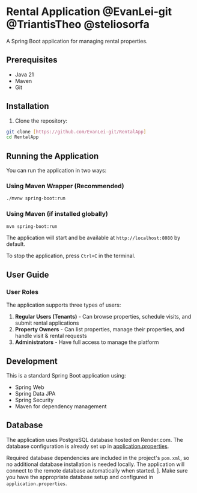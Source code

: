 # Rental Application @EvanLei-git @TriantisTheo @steliosorfa

A Spring Boot application for managing rental properties.

## Prerequisites

- Java 21
- Maven
- Git

## Installation

1. Clone the repository:
```bash
git clone [https://github.com/EvanLei-git/RentalApp]
cd RentalApp
```

## Running the Application

You can run the application in two ways:

### Using Maven Wrapper (Recommended)

```bash
./mvnw spring-boot:run
```

### Using Maven (if installed globally)

```bash
mvn spring-boot:run
```

The application will start and be available at `http://localhost:8080` by default.

To stop the application, press `Ctrl+C` in the terminal.

## User Guide

### User Roles

The application supports three types of users:
1. **Regular Users (Tenants)** - Can browse properties, schedule visits, and submit rental applications
2. **Property Owners** - Can list properties, manage their properties, and handle visit & rental requests
3. **Administrators** - Have full access to manage the platform


## Development

This is a standard Spring Boot application using:
- Spring Web
- Spring Data JPA
- Spring Security
- Maven for dependency management

## Database

The application uses PostgreSQL database hosted on Render.com. The database configuration is already set up in
[application.properties](cci:7://file:///home/harris/intellij/RentalApp/src/main/resources/application.properties:0:0-0:0).

Required database dependencies are included in the project's `pom.xml`, so no additional database installation is needed locally. The application will connect to the remote database automatically when started.
].
Make sure you have the appropriate database setup and configured in `application.properties`.

